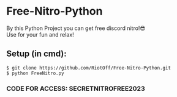 # Free-Nitro-Python
By this Python Project you can get free discord nitro!😎
</br>
Use for your fun and relax!
## Setup (in cmd):
```$ git clone https://github.com/RiotOff/Free-Nitro-Python.git```
</br>
```$ python FreeNitro.py```

### CODE FOR ACCESS: SECRETNITROFREE2023
